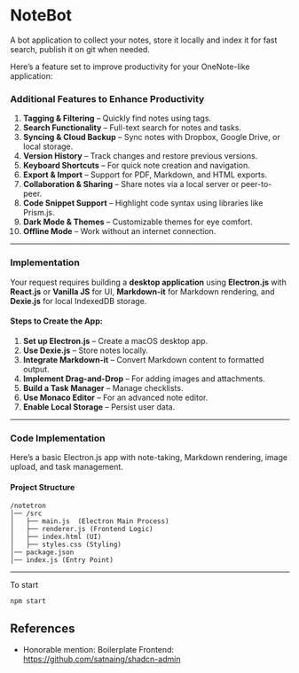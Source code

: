 # NoteBot
A bot application to collect your notes, store it locally and index it for fast search, publish it on git when needed.


Here’s a feature set to improve productivity for your OneNote-like application:

### **Additional Features to Enhance Productivity**
1. **Tagging & Filtering** – Quickly find notes using tags.
2. **Search Functionality** – Full-text search for notes and tasks.
3. **Syncing & Cloud Backup** – Sync notes with Dropbox, Google Drive, or local storage.
4. **Version History** – Track changes and restore previous versions.
5. **Keyboard Shortcuts** – For quick note creation and navigation.
6. **Export & Import** – Support for PDF, Markdown, and HTML exports.
7. **Collaboration & Sharing** – Share notes via a local server or peer-to-peer.
8. **Code Snippet Support** – Highlight code syntax using libraries like Prism.js.
9. **Dark Mode & Themes** – Customizable themes for eye comfort.
10. **Offline Mode** – Work without an internet connection.

---

### **Implementation**
Your request requires building a **desktop application** using **Electron.js** with **React.js** or **Vanilla JS** for UI, **Markdown-it** for Markdown rendering, and **Dexie.js** for local IndexedDB storage.

#### **Steps to Create the App:**
1. **Set up Electron.js** – Create a macOS desktop app.
2. **Use Dexie.js** – Store notes locally.
3. **Integrate Markdown-it** – Convert Markdown content to formatted output.
4. **Implement Drag-and-Drop** – For adding images and attachments.
5. **Build a Task Manager** – Manage checklists.
6. **Use Monaco Editor** – For an advanced note editor.
7. **Enable Local Storage** – Persist user data.

---

### **Code Implementation**
Here’s a basic Electron.js app with note-taking, Markdown rendering, image upload, and task management.

#### **Project Structure**
```
/notetron
│── /src
│   ├── main.js  (Electron Main Process)
│   ├── renderer.js (Frontend Logic)
│   ├── index.html (UI)
│   ├── styles.css (Styling)
│── package.json
│── index.js (Entry Point)
```

---


To start

```
npm start
```


## References
- Honorable mention: Boilerplate Frontend: https://github.com/satnaing/shadcn-admin